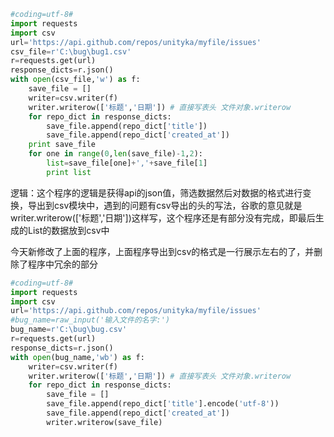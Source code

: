
```python
#coding=utf-8#
import requests
import csv
url='https://api.github.com/repos/unityka/myfile/issues'
csv_file=r'C:\bug\bug1.csv'
r=requests.get(url)
response_dicts=r.json()
with open(csv_file,'w') as f:
    save_file = []
    writer=csv.writer(f)
    writer.writerow(['标题','日期']) # 直接写表头 文件对象.writerow
    for repo_dict in response_dicts:
        save_file.append(repo_dict['title'])
        save_file.append(repo_dict['created_at'])
    print save_file
    for one in range(0,len(save_file)-1,2):
        list=save_file[one]+','+save_file[1]
        print list
```
逻辑：这个程序的逻辑是获得api的json值，筛选数据然后对数据的格式进行变换，导出到csv模块中，遇到的问题有csv导出的头的写法，谷歌的意见就是  writer.writerow(['标题','日期'])这样写，这个程序还是有部分没有完成，即最后生成的List的数据放到csv中

今天新修改了上面的程序，上面程序导出到csv的格式是一行展示左右的了，并删除了程序中冗余的部分
```python
#coding=utf-8#
import requests
import csv
url='https://api.github.com/repos/unityka/myfile/issues'
#bug_name=raw_input('输入文件的名字:')
bug_name=r'C:\bug\bug.csv'
r=requests.get(url)
response_dicts=r.json()
with open(bug_name,'wb') as f:
    writer=csv.writer(f)
    writer.writerow(['标题','日期']) # 直接写表头 文件对象.writerow
    for repo_dict in response_dicts:
        save_file = []
        save_file.append(repo_dict['title'].encode('utf-8'))
        save_file.append(repo_dict['created_at'])
        writer.writerow(save_file)
```
